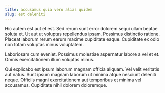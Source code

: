 ```yaml
---
title: accusamus quia vero alias quidem
slug: est deleniti
---
```


Hic autem est aut et est. Sed rerum sunt error dolorem sequi ullam beatae soluta et. Ut aut ut voluptas repellendus ipsam. Possimus distinctio ratione. Placeat laborum rerum earum maxime cupiditate eaque. Cupiditate ex odio non totam voluptas minus voluptatem.

Laboriosam cum eveniet. Possimus molestiae aspernatur labore a vel et et. Omnis exercitationem illum voluptas minus.

Qui explicabo est ipsum laborum magnam officia aliquam. Vel velit veritatis aut natus. Sunt ipsum magnam laborum ut minima atque nesciunt deleniti neque. Officiis magni exercitationem aut temporibus et minima vel accusamus. Cupiditate nihil dolorem doloremque.
